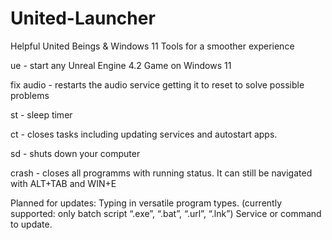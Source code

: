 # United-Launcher
Helpful United Beings &amp; Windows 11 Tools for a smoother experience

ue		    -	    start any Unreal Engine 4.2 Game on Windows 11

fix audio	-	    restarts the audio service getting it to reset to solve possible problems

st		    -    	sleep timer

ct		    -	    closes tasks including updating services and autostart apps.

sd        -	    shuts down your computer

crash     -	    closes all programms with running status. It can still be navigated with ALT+TAB and WIN+E


Planned for updates:
Typing in versatile program types. (currently supported: only batch script “.exe”, “.bat”, “.url”, “.lnk”)
Service or command to update.
